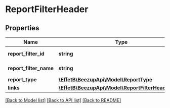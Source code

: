 # ReportFilterHeader

## Properties
Name | Type | Description | Notes
------------ | ------------- | ------------- | -------------
**report_filter_id** | **string** | Report filter identifier | 
**report_filter_name** | **string** | Report filter name | 
**report_type** | [**\EffetB\BeezupApi\Model\ReportType**](ReportType.md) |  | 
**links** | [**\EffetB\BeezupApi\Model\ReportFilterHeaderLinks**](ReportFilterHeaderLinks.md) |  | 

[[Back to Model list]](../README.md#documentation-for-models) [[Back to API list]](../README.md#documentation-for-api-endpoints) [[Back to README]](../README.md)


